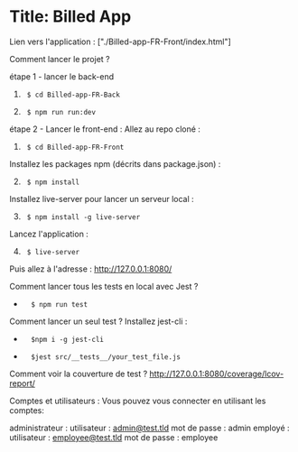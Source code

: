  # Title: Billed App

Lien vers l'application : ["./Billed-app-FR-Front/index.html"]


Comment lancer le projet ?

étape 1 - lancer le back-end

1)      $ cd Billed-app-FR-Back

2)      $ npm run run:dev


étape 2 - Lancer le front-end :
Allez au repo cloné :

1)      $ cd Billed-app-FR-Front

Installez les packages npm (décrits dans package.json) :

2)      $ npm install

Installez live-server pour lancer un serveur local :

3)      $ npm install -g live-server

Lancez l'application :

4)      $ live-server


Puis allez à l'adresse : http://127.0.0.1:8080/

Comment lancer tous les tests en local avec Jest ?
-       $ npm run test

Comment lancer un seul test ?
Installez jest-cli :
-       $npm i -g jest-cli
-       $jest src/__tests__/your_test_file.js

Comment voir la couverture de test ?
http://127.0.0.1:8080/coverage/lcov-report/

Comptes et utilisateurs :
Vous pouvez vous connecter en utilisant les comptes:

administrateur :
utilisateur : admin@test.tld 
mot de passe : admin
employé :
utilisateur : employee@test.tld
mot de passe : employee



